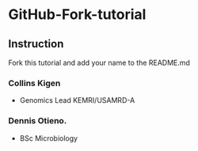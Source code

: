 # GitHub-Fork-tutorial 

## Instruction

Fork this tutorial and add your name to the README.md


### Collins Kigen

* Genomics Lead KEMRI/USAMRD-A
### Dennis Otieno.

* BSc Microbiology 
